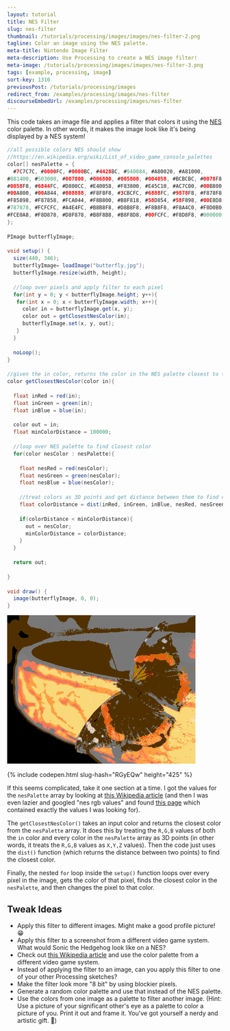 ```yaml
---
layout: tutorial
title: NES Filter
slug: nes-filter
thumbnail: /tutorials/processing/images/images/nes-filter-2.png
tagline: Color an image using the NES palette.
meta-title: Nintendo Image Filter
meta-description: Use Processing to create a NES image filter!
meta-image: /tutorials/processing/images/images/nes-filter-3.png
tags: [example, processing, image]
sort-key: 1310
previousPost: /tutorials/processing/images
redirect_from: /examples/processing/images/nes-filter
discourseEmbedUrl: /examples/processing/images/nes-filter
---
```


This code takes an image file and applies a filter that colors it using the [NES](https://en.wikipedia.org/wiki/Nintendo_Entertainment_System) color palette. In other words, it makes the image look like it's being displayed by a NES system!

```java
//all possible colors NES should show
//https://en.wikipedia.org/wiki/List_of_video_game_console_palettes
color[] nesPalette = {
  #7C7C7C, #0000FC, #0000BC, #4428BC, #940084, #A80020, #A81000,
#881400, #503000, #007800, #006800, #005800, #004058, #BCBCBC, #0078F8,
#0058F8, #6844FC, #D800CC, #E40058, #F83800, #E45C10, #AC7C00, #00B800,
#00A800, #00A844, #008888, #F8F8F8, #3CBCFC, #6888FC, #9878F8, #F878F8,
#F85898, #F87858, #FCA044, #F8B800, #B8F818, #58D854, #58F898, #00E8D8,
#787878, #FCFCFC, #A4E4FC, #B8B8F8, #D8B8F8, #F8B8F8, #F8A4C0, #F0D0B0,
#FCE0A8, #F8D878, #D8F878, #B8F8B8, #B8F8D8, #00FCFC, #F8D8F8, #000000
};

PImage butterflyImage;

void setup() {
  size(440, 346);
  butterflyImage= loadImage("butterfly.jpg");
  butterflyImage.resize(width, height);

  //loop over pixels and apply filter to each pixel
  for(int y = 0; y < butterflyImage.height; y++){
   for(int x = 0; x < butterflyImage.width; x++){
     color in = butterflyImage.get(x, y);
     color out = getClosestNesColor(in);
     butterflyImage.set(x, y, out);
   }
  }

  noLoop();
}

//given the in color, returns the color in the NES palette closest to that color
color getClosestNesColor(color in){

  float inRed = red(in);
  float inGreen = green(in);
  float inBlue = blue(in);

  color out = in;
  float minColorDistance = 100000;

  //loop over NES palette to find closest color
  for(color nesColor : nesPalette){

    float nesRed = red(nesColor);
    float nesGreen = green(nesColor);
    float nesBlue = blue(nesColor);

    //treat colors as 3D points and get distance between them to find closest color
    float colorDistance = dist(inRed, inGreen, inBlue, nesRed, nesGreen, nesBlue);

    if(colorDistance < minColorDistance){
      out = nesColor;
      minColorDistance = colorDistance;
    }
  }

  return out;

}

void draw() {
  image(butterflyImage, 0, 0);
}

```

![NES butterfly](/tutorials/processing/images/images/nes-filter-1.png)

{% include codepen.html slug-hash="RGyEQw" height="425" %}

If this seems complicated, take it one section at a time. I got the values for the `nesPalette` array by looking at [this Wikipedia article](https://en.wikipedia.org/wiki/List_of_video_game_console_palettes) (and then I was even lazier and googled "nes rgb values" and found [this page](http://www.thealmightyguru.com/Games/Hacking/Wiki/index.php?title=NES_Palette) which contained exactly the values I was looking for).

The `getClosestNesColor()` takes an input color and returns the closest color from the `nesPalette` array. It does this by treating the `R,G,B` values of both the `in` color and every color in the `nesPalette` array as 3D points (in other words, it treats the `R,G,B` values as `X,Y,Z` values). Then the code just uses the `dist()` function (which returns the distance between two points) to find the closest color.

Finally, the nested `for` loop inside the `setup()` function loops over every pixel in the image, gets the color of that pixel, finds the closest color in the `nesPalette`, and then changes the pixel to that color.

## Tweak Ideas

- Apply this filter to different images. Might make a good profile picture! :grin:
- Apply this filter to a screenshot from a different video game system. What would Sonic the Hedgehog look like on a NES?
- Check out [this Wikipedia article](https://en.wikipedia.org/wiki/List_of_video_game_console_palettes) and use the color palette from a different video game system.
- Instead of applying the filter to an image, can you apply this filter to one of your other Processing sketches?
- Make the filter look more "8 bit" by using blockier pixels.
- Generate a random color palette and use that instead of the NES palette.
- Use the colors from one image as a palette to filter another image. (Hint: Use a picture of your significant other's eye as a palette to color a picture of you. Print it out and frame it. You've got yourself a nerdy and artistic gift. :gift:)
